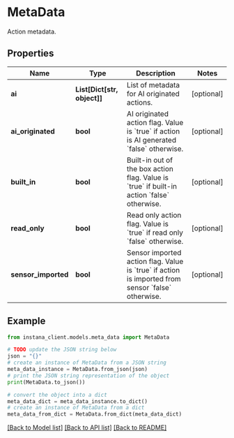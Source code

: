 # MetaData

Action metadata.

## Properties

Name | Type | Description | Notes
------------ | ------------- | ------------- | -------------
**ai** | **List[Dict[str, object]]** | List of metadata for AI originated actions. | [optional] 
**ai_originated** | **bool** | AI originated action flag. Value is &#x60;true&#x60; if action is AI generated &#x60;false&#x60; otherwise. | [optional] 
**built_in** | **bool** | Built-in out of the box action flag. Value is &#x60;true&#x60; if built-in action &#x60;false&#x60; otherwise. | [optional] 
**read_only** | **bool** | Read only action flag. Value is &#x60;true&#x60; if read only &#x60;false&#x60; otherwise. | [optional] 
**sensor_imported** | **bool** | Sensor imported action flag. Value is &#x60;true&#x60; if action is imported from sensor &#x60;false&#x60; otherwise. | [optional] 

## Example

```python
from instana_client.models.meta_data import MetaData

# TODO update the JSON string below
json = "{}"
# create an instance of MetaData from a JSON string
meta_data_instance = MetaData.from_json(json)
# print the JSON string representation of the object
print(MetaData.to_json())

# convert the object into a dict
meta_data_dict = meta_data_instance.to_dict()
# create an instance of MetaData from a dict
meta_data_from_dict = MetaData.from_dict(meta_data_dict)
```
[[Back to Model list]](../README.md#documentation-for-models) [[Back to API list]](../README.md#documentation-for-api-endpoints) [[Back to README]](../README.md)


